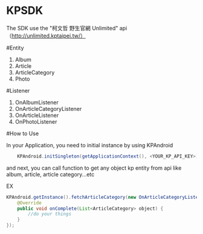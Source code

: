 KPSDK
=====

The SDK use the "柯文哲 野生官網 Unlimited" api （http://unlimited.kptaipei.tw/）

#Entity

1. Album
2. Article
3. ArticleCategory
4. Photo


#Listener

1. OnAlbumListener
2. OnArticleCategoryListener
3. OnArticleListener
4. OnPhotoListener

#How to Use

In your Application, you need to initial instance by using KPAndroid

```Java
	KPAndroid.initSingleton(getApplicationContext(), <YOUR_KP_API_KEY>);
```

and next, you can call function to get any object kp entity from api
like album, article, article category...etc

EX

```java
KPAndroid.getInstance().fetchArticleCategory(new OnArticleCategoryListener() {
	@Override
	public void onComplete(List<ArticleCategory> object) {
		//do your things
	}
});		
```